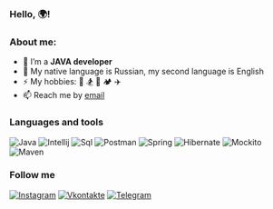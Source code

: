 ### Hello, 🌍!
### About me:
- 🌱 I’m a **JAVA developer**
- 💬 My native language is Russian, my second language is English
-  ⚡ My hobbies: 💪 🏂 🏃 🏕 ✈
- 📫 Reach me by [email](mailto:dbogda15@yandex.ru)

### Languages and tools

![Java](https://img.shields.io/badge/-Java-090909?style=for-the-badge)
![Intellij](https://img.shields.io/badge/-Intellij-090909?style=for-the-badge&logo=intellijIdea&logoColor=white)
![Sql](https://img.shields.io/badge/-Sql-090909?style=for-the-badge&logo=postgresql)
![Postman](https://img.shields.io/badge/-Postman-090909?style=for-the-badge&logo=postman)
![Spring](https://img.shields.io/badge/-Spring-090909?style=for-the-badge&logo=spring)
![Hibernate](https://img.shields.io/badge/-Hibernate-090909?style=for-the-badge&logo=hibernate&logoColor=BCAE79)
![Mockito](https://img.shields.io/badge/-Mockito-090909?style=for-the-badge)
![Maven](https://img.shields.io/badge/-Maven-090909?style=for-the-badge)

### Follow me
[![Instagram](https://img.shields.io/badge/-Instagram-090909?style=for-the-badge&logo=instagram)](https://instagram.com/_bogdanova__?igshid=NTc4MTIwNjQ2YQ==)
[![Vkontakte](https://img.shields.io/badge/-Vkontakte-090909?style=for-the-badge&logo=vk&logoColor=blue)](https://vk.com/id39250092)
[![Telegram](https://img.shields.io/badge/-Telegram-090909?style=for-the-badge&logo=telegram)](https://t.me/BogdanovaDiana)
